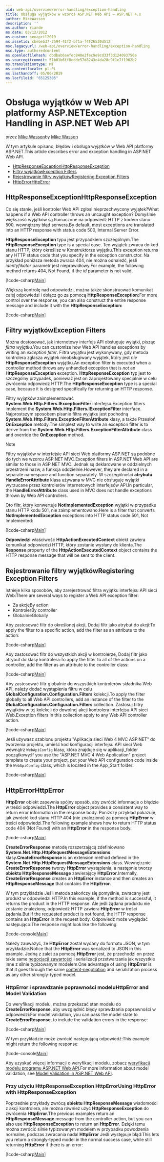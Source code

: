 ```yaml
---
uid: web-api/overview/error-handling/exception-handling
title: Obsługa wyjątków w wzorca ASP.NET Web API — ASP.NET 4.x
author: MikeWasson
description: ''
ms.author: riande
ms.date: 03/12/2012
ms.custom: seoapril2019
ms.assetid: cbebeb37-2594-41f2-b71a-f4f26520d512
msc.legacyurl: /web-api/overview/error-handling/exception-handling
msc.type: authoredcontent
ms.openlocfilehash: dbdbab6aefec840e2fec9e9cd33f3d124093750e
ms.sourcegitcommit: 51b01b6ff8edde57d8243e4da28c9f1e7f1962b2
ms.translationtype: MT
ms.contentlocale: pl-PL
ms.lasthandoff: 05/06/2019
ms.locfileid: "65125305"
---
```

# <a name="exception-handling-in-aspnet-web-api"></a><span data-ttu-id="ab710-102">Obsługa wyjątków w Web API platformy ASP.NET</span><span class="sxs-lookup"><span data-stu-id="ab710-102">Exception Handling in ASP.NET Web API</span></span>

<span data-ttu-id="ab710-103">przez [Mike Wasson](https://github.com/MikeWasson)</span><span class="sxs-lookup"><span data-stu-id="ab710-103">by [Mike Wasson](https://github.com/MikeWasson)</span></span>

<span data-ttu-id="ab710-104">W tym artykule opisano, błędów i obsługa wyjątków w Web API platformy ASP.NET.</span><span class="sxs-lookup"><span data-stu-id="ab710-104">This article describes error and exception handling in ASP.NET Web API.</span></span>

- [<span data-ttu-id="ab710-105">HttpResponseException</span><span class="sxs-lookup"><span data-stu-id="ab710-105">HttpResponseException</span></span>](#httpresponserexception)
- [<span data-ttu-id="ab710-106">Filtry wyjątków</span><span class="sxs-lookup"><span data-stu-id="ab710-106">Exception Filters</span></span>](#exception_filters)
- [<span data-ttu-id="ab710-107">Rejestrowanie filtry wyjątków</span><span class="sxs-lookup"><span data-stu-id="ab710-107">Registering Exception Filters</span></span>](#registering_exception_filters)
- [<span data-ttu-id="ab710-108">HttpError</span><span class="sxs-lookup"><span data-stu-id="ab710-108">HttpError</span></span>](#httperror)

<a id="httpresponserexception"></a>
## <a name="httpresponseexception"></a><span data-ttu-id="ab710-109">HttpResponseException</span><span class="sxs-lookup"><span data-stu-id="ab710-109">HttpResponseException</span></span>

<span data-ttu-id="ab710-110">Co się stanie, jeśli kontroler Web API zgłosi nieprzechwycony wyjątek?</span><span class="sxs-lookup"><span data-stu-id="ab710-110">What happens if a Web API controller throws an uncaught exception?</span></span> <span data-ttu-id="ab710-111">Domyślnie większość wyjątków są tłumaczone na odpowiedź HTTP z kodem stanu 500, wewnętrzny błąd serwera.</span><span class="sxs-lookup"><span data-stu-id="ab710-111">By default, most exceptions are translated into an HTTP response with status code 500, Internal Server Error.</span></span>

<span data-ttu-id="ab710-112">**HttpResponseException** typu jest przypadkiem szczególnym.</span><span class="sxs-lookup"><span data-stu-id="ab710-112">The **HttpResponseException** type is a special case.</span></span> <span data-ttu-id="ab710-113">Ten wyjątek zwraca do kod stanu HTTP, który określisz w Konstruktorze wyjątku.</span><span class="sxs-lookup"><span data-stu-id="ab710-113">This exception returns any HTTP status code that you specify in the exception constructor.</span></span> <span data-ttu-id="ab710-114">Na przykład poniższa metoda zwraca 404, nie można odnaleźć, jeśli *identyfikator* parametr jest nieprawidłowy.</span><span class="sxs-lookup"><span data-stu-id="ab710-114">For example, the following method returns 404, Not Found, if the *id* parameter is not valid.</span></span>

[!code-csharp[Main](exception-handling/samples/sample1.cs)]

<span data-ttu-id="ab710-115">Większą kontrolę nad odpowiedzi, można także skonstruować komunikat całej odpowiedzi i dołącz go za pomocą **HttpResponseException:**</span><span class="sxs-lookup"><span data-stu-id="ab710-115">For more control over the response, you can also construct the entire response message and include it with the **HttpResponseException:**</span></span> 

[!code-csharp[Main](exception-handling/samples/sample2.cs)]

<a id="exception_filters"></a>
## <a name="exception-filters"></a><span data-ttu-id="ab710-116">Filtry wyjątków</span><span class="sxs-lookup"><span data-stu-id="ab710-116">Exception Filters</span></span>

<span data-ttu-id="ab710-117">Można dostosować, jak internetowy interfejs API obsługuje wyjątki, pisząc *filtra wyjątku*.</span><span class="sxs-lookup"><span data-stu-id="ab710-117">You can customize how Web API handles exceptions by writing an *exception filter*.</span></span> <span data-ttu-id="ab710-118">Filtra wyjątku jest wykonywany, gdy metoda kontrolera zgłasza wyjątek nieobsługiwany wyjątek, który jest *nie* **HttpResponseException** wyjątku.</span><span class="sxs-lookup"><span data-stu-id="ab710-118">An exception filter is executed when a controller method throws any unhandled exception that is *not* an **HttpResponseException** exception.</span></span> <span data-ttu-id="ab710-119">**HttpResponseException** typ jest to szczególny przypadek, ponieważ jest on zaprojektowany specjalnie w celu zwrócenia odpowiedź HTTP.</span><span class="sxs-lookup"><span data-stu-id="ab710-119">The **HttpResponseException** type is a special case, because it is designed specifically for returning an HTTP response.</span></span>

<span data-ttu-id="ab710-120">Filtry wyjątków zaimplementować **System.Web.Http.Filters.IExceptionFilter** interfejsu.</span><span class="sxs-lookup"><span data-stu-id="ab710-120">Exception filters implement the **System.Web.Http.Filters.IExceptionFilter** interface.</span></span> <span data-ttu-id="ab710-121">Najprostszym sposobem pisanie filtra wyjątku jest pochodną **System.Web.Http.Filters.ExceptionFilterAttribute** klasy, a także Przesłoń **OnException** metody.</span><span class="sxs-lookup"><span data-stu-id="ab710-121">The simplest way to write an exception filter is to derive from the **System.Web.Http.Filters.ExceptionFilterAttribute** class and override the **OnException** method.</span></span>

> [!NOTE]
> <span data-ttu-id="ab710-122">Filtry wyjątków w interfejsie API sieci Web platformy ASP.NET są podobne do tych we wzorcu ASP.NET MVC.</span><span class="sxs-lookup"><span data-stu-id="ab710-122">Exception filters in ASP.NET Web API are similar to those in ASP.NET MVC.</span></span> <span data-ttu-id="ab710-123">Jednak są deklarowane w oddzielnych przestrzeni nazw, a funkcja oddzielnie.</span><span class="sxs-lookup"><span data-stu-id="ab710-123">However, they are declared in a separate namespace and function separately.</span></span> <span data-ttu-id="ab710-124">W szczególności **atrybutu HandleErrorAttribute** klasa używana w MVC nie obsługuje wyjątki wyrzucane przez kontrolerów internetowych interfejsów API.</span><span class="sxs-lookup"><span data-stu-id="ab710-124">In particular, the **HandleErrorAttribute** class used in MVC does not handle exceptions thrown by Web API controllers.</span></span>

<span data-ttu-id="ab710-125">Oto filtr, który konwertuje **NotImplementedException** wyjątki w przypadku stanu HTTP kodu 501, nie zaimplementowano:</span><span class="sxs-lookup"><span data-stu-id="ab710-125">Here is a filter that converts **NotImplementedException** exceptions into HTTP status code 501, Not Implemented:</span></span>

[!code-csharp[Main](exception-handling/samples/sample3.cs)]

<span data-ttu-id="ab710-126">**Odpowiedzi** właściwość **HttpActionExecutedContext** obiekt zawiera komunikat odpowiedzi HTTP, który zostanie wysłany do klienta.</span><span class="sxs-lookup"><span data-stu-id="ab710-126">The **Response** property of the **HttpActionExecutedContext** object contains the HTTP response message that will be sent to the client.</span></span>

<a id="registering_exception_filters"></a>
## <a name="registering-exception-filters"></a><span data-ttu-id="ab710-127">Rejestrowanie filtry wyjątków</span><span class="sxs-lookup"><span data-stu-id="ab710-127">Registering Exception Filters</span></span>

<span data-ttu-id="ab710-128">Istnieje kilka sposobów, aby zarejestrować filtra wyjątku interfejsu API sieci Web:</span><span class="sxs-lookup"><span data-stu-id="ab710-128">There are several ways to register a Web API exception filter:</span></span>

- <span data-ttu-id="ab710-129">Za akcję</span><span class="sxs-lookup"><span data-stu-id="ab710-129">By action</span></span>
- <span data-ttu-id="ab710-130">Kontroler</span><span class="sxs-lookup"><span data-stu-id="ab710-130">By controller</span></span>
- <span data-ttu-id="ab710-131">Globalnie</span><span class="sxs-lookup"><span data-stu-id="ab710-131">Globally</span></span>

<span data-ttu-id="ab710-132">Aby zastosować filtr do określonej akcji, Dodaj filtr jako atrybut do akcji:</span><span class="sxs-lookup"><span data-stu-id="ab710-132">To apply the filter to a specific action, add the filter as an attribute to the action:</span></span>

[!code-csharp[Main](exception-handling/samples/sample4.cs)]

<span data-ttu-id="ab710-133">Aby zastosować filtr do wszystkich akcji w kontrolerze, Dodaj filtr jako atrybut do klasy kontrolera:</span><span class="sxs-lookup"><span data-stu-id="ab710-133">To apply the filter to all of the actions on a controller, add the filter as an attribute to the controller class:</span></span>

[!code-csharp[Main](exception-handling/samples/sample5.cs)]

<span data-ttu-id="ab710-134">Aby zastosować filtr globalnie do wszystkich kontrolerów składnika Web API, należy dodać wystąpienia filtru w celu **GlobalConfiguration.Configuration.Filters** kolekcji.</span><span class="sxs-lookup"><span data-stu-id="ab710-134">To apply the filter globally to all Web API controllers, add an instance of the filter to the **GlobalConfiguration.Configuration.Filters** collection.</span></span> <span data-ttu-id="ab710-135">Zastosuj filtry wyjątków w tej kolekcji do dowolnej akcji kontrolera interfejsu API sieci Web.</span><span class="sxs-lookup"><span data-stu-id="ab710-135">Exception filters in this collection apply to any Web API controller action.</span></span>

[!code-csharp[Main](exception-handling/samples/sample6.cs)]

<span data-ttu-id="ab710-136">Jeśli używasz szablonu projektu "Aplikacja sieci Web 4 MVC ASP.NET" do tworzenia projektu, umieść kod konfiguracji interfejsu API sieci Web wewnątrz `WebApiConfig` klasy, która znajduje się w aplikacji\_folder początkowy:</span><span class="sxs-lookup"><span data-stu-id="ab710-136">If you use the "ASP.NET MVC 4 Web Application" project template to create your project, put your Web API configuration code inside the `WebApiConfig` class, which is located in the App\_Start folder:</span></span>

[!code-csharp[Main](exception-handling/samples/sample7.cs?highlight=5)]

<a id="httperror"></a>
## <a name="httperror"></a><span data-ttu-id="ab710-137">HttpError</span><span class="sxs-lookup"><span data-stu-id="ab710-137">HttpError</span></span>

<span data-ttu-id="ab710-138">**HttpError** obiekt zapewnia spójny sposób, aby zwrócić informacje o błędzie w treści odpowiedzi.</span><span class="sxs-lookup"><span data-stu-id="ab710-138">The **HttpError** object provides a consistent way to return error information in the response body.</span></span> <span data-ttu-id="ab710-139">Poniższy przykład pokazuje, jak zwrócić kod stanu HTTP 404 (nie znaleziono) za pomocą **HttpError** w treści odpowiedzi.</span><span class="sxs-lookup"><span data-stu-id="ab710-139">The following example shows how to return HTTP status code 404 (Not Found) with an **HttpError** in the response body.</span></span>

[!code-csharp[Main](exception-handling/samples/sample8.cs)]

<span data-ttu-id="ab710-140">**CreateErrorResponse** metodę rozszerzającą zdefiniowano **System.Net.Http.HttpRequestMessageExtensions** klasy.</span><span class="sxs-lookup"><span data-stu-id="ab710-140">**CreateErrorResponse** is an extension method defined in the **System.Net.Http.HttpRequestMessageExtensions** class.</span></span> <span data-ttu-id="ab710-141">Wewnętrznie **CreateErrorResponse** tworzy **HttpError** wystąpienia, a następnie tworzy **obiektu HttpResponseMessage** zawierający **HttpError**.</span><span class="sxs-lookup"><span data-stu-id="ab710-141">Internally, **CreateErrorResponse** creates an **HttpError** instance and then creates an **HttpResponseMessage** that contains the **HttpError**.</span></span>

<span data-ttu-id="ab710-142">W tym przykładzie Jeśli metoda zakończy się pomyślnie, zwracany jest produkt w odpowiedzi HTTP.</span><span class="sxs-lookup"><span data-stu-id="ab710-142">In this example, if the method is successful, it returns the product in the HTTP response.</span></span> <span data-ttu-id="ab710-143">Ale jeśli żądana produktu nie zostanie znaleziony, odpowiedź HTTP zawiera **HttpError** w treści żądania.</span><span class="sxs-lookup"><span data-stu-id="ab710-143">But if the requested product is not found, the HTTP response contains an **HttpError** in the request body.</span></span> <span data-ttu-id="ab710-144">Odpowiedź może wyglądać następująco:</span><span class="sxs-lookup"><span data-stu-id="ab710-144">The response might look like the following:</span></span>

[!code-console[Main](exception-handling/samples/sample9.cmd)]

<span data-ttu-id="ab710-145">Należy zauważyć, że **HttpError** został wydany do formatu JSON, w tym przykładzie.</span><span class="sxs-lookup"><span data-stu-id="ab710-145">Notice that the **HttpError** was serialized to JSON in this example.</span></span> <span data-ttu-id="ab710-146">Jedną z zalet za pomocą **HttpError** jest, że przechodzi on przez takie same [negocjacji zawartości](../formats-and-model-binding/content-negotiation.md) i serializacji przetwarzania jak wszystkie inne z silnie typizowanym modelem.</span><span class="sxs-lookup"><span data-stu-id="ab710-146">One advantage of using **HttpError** is that it goes through the same [content-negotiation](../formats-and-model-binding/content-negotiation.md) and serialization process as any other strongly-typed model.</span></span>

### <a name="httperror-and-model-validation"></a><span data-ttu-id="ab710-147">HttpError i sprawdzanie poprawności modelu</span><span class="sxs-lookup"><span data-stu-id="ab710-147">HttpError and Model Validation</span></span>

<span data-ttu-id="ab710-148">Do weryfikacji modelu, można przekazać stan modelu do **CreateErrorResponse**, aby uwzględnić błędy sprawdzania poprawności w odpowiedzi:</span><span class="sxs-lookup"><span data-stu-id="ab710-148">For model validation, you can pass the model state to **CreateErrorResponse**, to include the validation errors in the response:</span></span>

[!code-csharp[Main](exception-handling/samples/sample10.cs)]

<span data-ttu-id="ab710-149">W tym przykładzie może zwrócić następującą odpowiedź:</span><span class="sxs-lookup"><span data-stu-id="ab710-149">This example might return the following response:</span></span>

[!code-console[Main](exception-handling/samples/sample11.cmd)]

<span data-ttu-id="ab710-150">Aby uzyskać więcej informacji o weryfikacji modelu, zobacz [weryfikacji modelu programu ASP.NET Web API](../formats-and-model-binding/model-validation-in-aspnet-web-api.md).</span><span class="sxs-lookup"><span data-stu-id="ab710-150">For more information about model validation, see [Model Validation in ASP.NET Web API](../formats-and-model-binding/model-validation-in-aspnet-web-api.md).</span></span>

### <a name="using-httperror-with-httpresponseexception"></a><span data-ttu-id="ab710-151">Przy użyciu HttpResponseException HttpError</span><span class="sxs-lookup"><span data-stu-id="ab710-151">Using HttpError with HttpResponseException</span></span>

<span data-ttu-id="ab710-152">Poprzednie przykłady zwrócą **obiektu HttpResponseMessage** wiadomości z akcji kontrolera, ale można również użyć **HttpResponseException** do zwrócenia **HttpError**.</span><span class="sxs-lookup"><span data-stu-id="ab710-152">The previous examples return an **HttpResponseMessage** message from the controller action, but you can also use **HttpResponseException** to return an **HttpError**.</span></span> <span data-ttu-id="ab710-153">Dzięki temu można zwrócić silnie typizowanym modelem w przypadku powodzenia normalne, podczas zwracania nadal **HttpError** Jeśli występuje błąd:</span><span class="sxs-lookup"><span data-stu-id="ab710-153">This lets you return a strongly-typed model in the normal success case, while still returning **HttpError** if there is an error:</span></span>

[!code-csharp[Main](exception-handling/samples/sample12.cs)]
